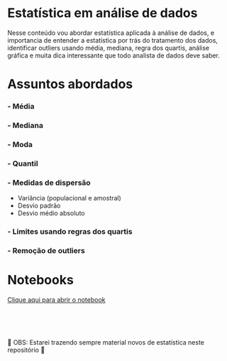 # Estatística em análise de dados

Nesse conteúdo vou abordar estatística aplicada à análise de dados, e importancia de entender
a estatística por trás do tratamento dos dados, identificar outliers usando média, mediana,
regra dos quartis, análise gráfica e muita dica interessante que todo analista de dados deve saber.

# Assuntos abordados

### - Média
### - Mediana
### - Moda
### - Quantil
### - Medidas de dispersão
  - Variância (populacional e amostral)
  - Desvio padrão
  - Desvio médio absoluto
### - Limites usando regras dos quartis
### - Remoção de outliers

# Notebooks

[Clique aqui para abrir o notebook](https://github.com/dev-daniel-amorim/AD-Estatistica/blob/main/AD-Estatistica.ipynb)

<br>
<br>
<br>

:construction: OBS: Estarei trazendo sempre material novos de estatística neste repositório :construction:
 
